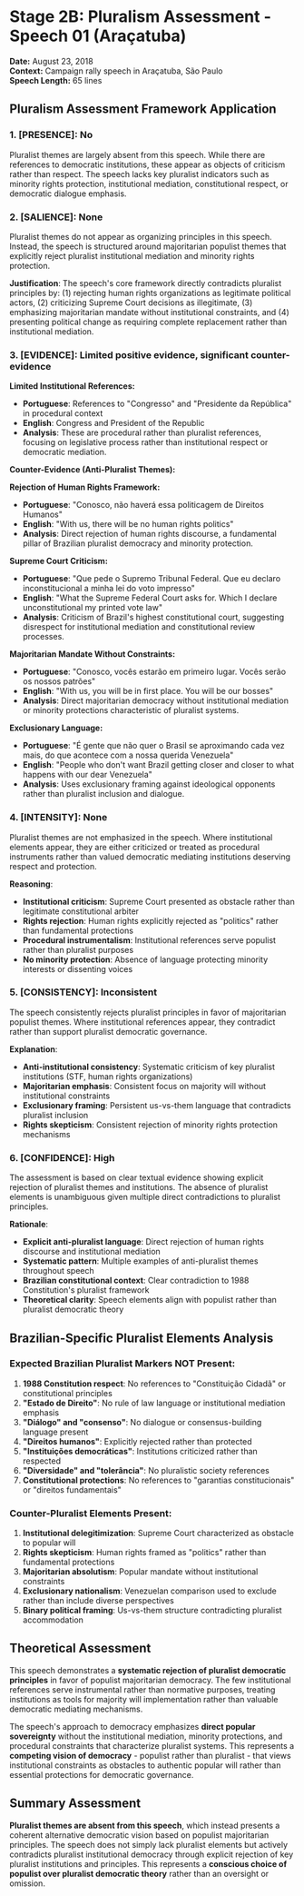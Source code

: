 # Stage 2B: Pluralism Assessment - Speech 01 (Araçatuba)
**Date:** August 23, 2018  
**Context:** Campaign rally speech in Araçatuba, São Paulo  
**Speech Length:** 65 lines  

## Pluralism Assessment Framework Application

### 1. [PRESENCE]: No

Pluralist themes are largely absent from this speech. While there are references to democratic institutions, these appear as objects of criticism rather than respect. The speech lacks key pluralist indicators such as minority rights protection, institutional mediation, constitutional respect, or democratic dialogue emphasis.

### 2. [SALIENCE]: None

Pluralist themes do not appear as organizing principles in this speech. Instead, the speech is structured around majoritarian populist themes that explicitly reject pluralist institutional mediation and minority rights protection.

**Justification**: The speech's core framework directly contradicts pluralist principles by: (1) rejecting human rights organizations as legitimate political actors, (2) criticizing Supreme Court decisions as illegitimate, (3) emphasizing majoritarian mandate without institutional constraints, and (4) presenting political change as requiring complete replacement rather than institutional mediation.

### 3. [EVIDENCE]: Limited positive evidence, significant counter-evidence

**Limited Institutional References:**
- **Portuguese**: References to "Congresso" and "Presidente da República" in procedural context
- **English**: Congress and President of the Republic
- **Analysis**: These are procedural rather than pluralist references, focusing on legislative process rather than institutional respect or democratic mediation.

**Counter-Evidence (Anti-Pluralist Themes):**

**Rejection of Human Rights Framework:**
- **Portuguese**: "Conosco, não haverá essa politicagem de Direitos Humanos"
- **English**: "With us, there will be no human rights politics"
- **Analysis**: Direct rejection of human rights discourse, a fundamental pillar of Brazilian pluralist democracy and minority protection.

**Supreme Court Criticism:**
- **Portuguese**: "Que pede o Supremo Tribunal Federal. Que eu declaro inconstitucional a minha lei do voto impresso"
- **English**: "What the Supreme Federal Court asks for. Which I declare unconstitutional my printed vote law"
- **Analysis**: Criticism of Brazil's highest constitutional court, suggesting disrespect for institutional mediation and constitutional review processes.

**Majoritarian Mandate Without Constraints:**
- **Portuguese**: "Conosco, vocês estarão em primeiro lugar. Vocês serão os nossos patrões"
- **English**: "With us, you will be in first place. You will be our bosses"
- **Analysis**: Direct majoritarian democracy without institutional mediation or minority protections characteristic of pluralist systems.

**Exclusionary Language:**
- **Portuguese**: "É gente que não quer o Brasil se aproximando cada vez mais, do que acontece com a nossa querida Venezuela"
- **English**: "People who don't want Brazil getting closer and closer to what happens with our dear Venezuela"
- **Analysis**: Uses exclusionary framing against ideological opponents rather than pluralist inclusion and dialogue.

### 4. [INTENSITY]: None

Pluralist themes are not emphasized in the speech. Where institutional elements appear, they are either criticized or treated as procedural instruments rather than valued democratic mediating institutions deserving respect and protection.

**Reasoning**: 
- **Institutional criticism**: Supreme Court presented as obstacle rather than legitimate constitutional arbiter
- **Rights rejection**: Human rights explicitly rejected as "politics" rather than fundamental protections
- **Procedural instrumentalism**: Institutional references serve populist rather than pluralist purposes
- **No minority protection**: Absence of language protecting minority interests or dissenting voices

### 5. [CONSISTENCY]: Inconsistent

The speech consistently rejects pluralist principles in favor of majoritarian populist themes. Where institutional references appear, they contradict rather than support pluralist democratic governance.

**Explanation**: 
- **Anti-institutional consistency**: Systematic criticism of key pluralist institutions (STF, human rights organizations)
- **Majoritarian emphasis**: Consistent focus on majority will without institutional constraints
- **Exclusionary framing**: Persistent us-vs-them language that contradicts pluralist inclusion
- **Rights skepticism**: Consistent rejection of minority rights protection mechanisms

### 6. [CONFIDENCE]: High

The assessment is based on clear textual evidence showing explicit rejection of pluralist themes and institutions. The absence of pluralist elements is unambiguous given multiple direct contradictions to pluralist principles.

**Rationale**:
- **Explicit anti-pluralist language**: Direct rejection of human rights discourse and institutional mediation
- **Systematic pattern**: Multiple examples of anti-pluralist themes throughout speech
- **Brazilian constitutional context**: Clear contradiction to 1988 Constitution's pluralist framework
- **Theoretical clarity**: Speech elements align with populist rather than pluralist democratic theory

## Brazilian-Specific Pluralist Elements Analysis

### Expected Brazilian Pluralist Markers NOT Present:
1. **1988 Constitution respect**: No references to "Constituição Cidadã" or constitutional principles
2. **"Estado de Direito"**: No rule of law language or institutional mediation emphasis
3. **"Diálogo" and "consenso"**: No dialogue or consensus-building language present
4. **"Direitos humanos"**: Explicitly rejected rather than protected
5. **"Instituições democráticas"**: Institutions criticized rather than respected
6. **"Diversidade" and "tolerância"**: No pluralistic society references
7. **Constitutional protections**: No references to "garantias constitucionais" or "direitos fundamentais"

### Counter-Pluralist Elements Present:
1. **Institutional delegitimization**: Supreme Court characterized as obstacle to popular will
2. **Rights skepticism**: Human rights framed as "politics" rather than fundamental protections
3. **Majoritarian absolutism**: Popular mandate without institutional constraints
4. **Exclusionary nationalism**: Venezuelan comparison used to exclude rather than include diverse perspectives
5. **Binary political framing**: Us-vs-them structure contradicting pluralist accommodation

## Theoretical Assessment

This speech demonstrates a **systematic rejection of pluralist democratic principles** in favor of populist majoritarian democracy. The few institutional references serve instrumental rather than normative purposes, treating institutions as tools for majority will implementation rather than valuable democratic mediating mechanisms.

The speech's approach to democracy emphasizes **direct popular sovereignty** without the institutional mediation, minority protections, and procedural constraints that characterize pluralist systems. This represents a **competing vision of democracy** - populist rather than pluralist - that views institutional constraints as obstacles to authentic popular will rather than essential protections for democratic governance.

## Summary Assessment

**Pluralist themes are absent from this speech**, which instead presents a coherent alternative democratic vision based on populist majoritarian principles. The speech does not simply lack pluralist elements but actively contradicts pluralist institutional democracy through explicit rejection of key pluralist institutions and principles. This represents a **conscious choice of populist over pluralist democratic theory** rather than an oversight or omission. 